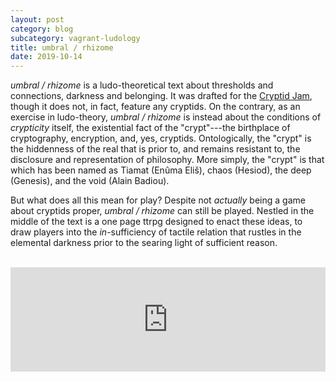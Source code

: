 ```yaml
---
layout: post
category: blog
subcategory: vagrant-ludology
title: umbral / rhizome
date: 2019-10-14
---
```


*umbral / rhizome* is a ludo-theoretical text about thresholds and connections, darkness and belonging. It was drafted for the [Cryptid Jam](https://itch.io/jam/cryptid-jam), though it does not, in fact, feature any cryptids. On the contrary, as an exercise in ludo-theory, *umbral / rhizome* is instead about the conditions of *crypticity* itself, the existential fact of the "crypt"---the birthplace of cryptography, encryption, and, yes, cryptids. Ontologically, the "crypt" is the hiddenness of the real that is prior to, and remains resistant to, the disclosure and representation of philosophy. More simply, the "crypt" is that which has been named as Tiamat (Enûma Eliš), chaos (Hesiod), the deep (Genesis), and the void (Alain Badiou).

But what does all this mean for play? Despite not *actually* being a game about cryptids proper, *umbral / rhizome* can still be played. Nestled in the middle of the text is a one page ttrpg designed to enact these ideas, to draw players into the *in*-sufficiency of tactile relation that rustles in the elemental darkness prior to the searing light of sufficient reason.

<br>

<iframe src="https://itch.io/embed/499546?linkback=true&amp;link_color=245FF1" width="100%" height="167" frameborder="0"><a href="https://vagrantludology.itch.io/umbralrhizome">umbral / rhizome by vagrant ludology</a></iframe>

